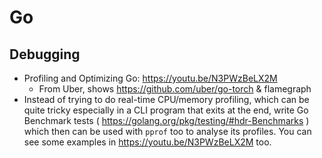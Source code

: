 # Go

## Debugging

- Profiling and Optimizing Go: https://youtu.be/N3PWzBeLX2M
    - From Uber, shows https://github.com/uber/go-torch & flamegraph
- Instead of trying to do real-time CPU/memory profiling, which can be quite tricky especially in a CLI program that exits at the end, write Go Benchmark tests ( https://golang.org/pkg/testing/#hdr-Benchmarks ) which then can be used with `pprof` too to analyse its profiles. You can see some examples in https://youtu.be/N3PWzBeLX2M too.
